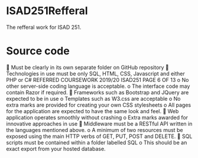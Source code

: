 # ISAD251Refferal
The refferal work for ISAD 251.

# Source code
 Must be clearly in its own separate folder on GitHub repository
 Technologies in use must be only SQL, HTML, CSS, Javascript and either PHP or
C#
REFERRED COURSEWORK 2019/20 ISAD251
PAGE 6 OF 13
o No other server-side coding language is acceptable.
o The interface code may contain Razor if required.
 Frameworks such as Bootstrap and JQuery are expected to be in use
o Templates such as W3.css are acceptable
o No extra marks are provided for creating your own CSS stylesheets
o All pages for the application are expected to have the same look and feel.
 Web application operates smoothly without crashing
o Extra marks awarded for innovative approaches in use
 Middleware must be a RESTful API written in the languages mentioned above.
o A minimum of two resources must be exposed using the main HTTP
verbs of GET, PUT, POST and DELETE.
 SQL scripts must be contained within a folder labelled SQL
o This should be an exact export from your hosted database.
